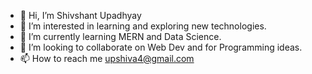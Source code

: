 - 👋 Hi, I’m Shivshant Upadhyay
- 👀 I’m interested in learning and exploring new technologies.
- 🌱 I’m currently learning MERN and Data Science.
- 💞️ I’m looking to collaborate on Web Dev and for Programming ideas.
- 📫 How to reach me upshiva4@gmail.com


<!---
Shivshant1/Shivshant1 is a ✨ special ✨ repository because its `README.md` (this file) appears on your GitHub profile.
You can click the Preview link to take a look at your changes.
--->
